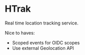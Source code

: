 # HTrak

Real time location tracking service.

Nice to haves:

- Scoped events for OIDC scopes
- Use external Geolocation API
